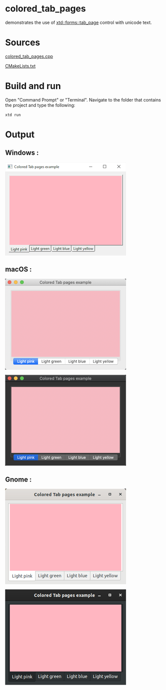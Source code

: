# colored_tab_pages

demonstrates the use of [xtd::forms::tab_page](../../../xtd.forms/include/xtd/forms/tab_page.hpp) control with unicode text.

# Sources

[colored_tab_pages.cpp](colored_tab_pages.cpp)

[CMakeLists.txt](CMakeLists.txt)

# Build and run

Open "Command Prompt" or "Terminal". Navigate to the folder that contains the project and type the following:

```shell
xtd run
```

# Output

## Windows :

![Screenshot](../../../docs/pictures/examples/colored_tab_pages_w.png)

## macOS :

![Screenshot](../../../docs/pictures/examples/colored_tab_pages_m.png)

![Screenshot](../../../docs/pictures/examples/colored_tab_pages_md.png)

## Gnome :

![Screenshot](../../../docs/pictures/examples/colored_tab_pages_g.png)

![Screenshot](../../../docs/pictures/examples/colored_tab_pages_gd.png)
